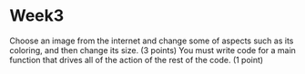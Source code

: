 # Week3
Choose an image from the internet and change some of aspects such as its coloring, and then change its size. (3 points) You must write code for a main function that drives all of the action of the rest of the code. (1 point)

